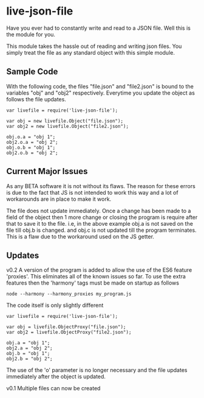 # live-json-file

Have you ever had to constantly write and read to a JSON file. Well this is the module for you.

This module takes the hassle out of reading and writing json files. You simply treat the file as any standard object with this simple module.

## Sample Code

With the following code, the files "file.json" and "file2.json" is bound to the variables "obj" and "obj2" respectively. Everytime you update the object as follows the file updates.

	var livefile = require('live-json-file');

	var obj = new livefile.Object("file.json");
	var obj2 = new livefile.Object("file2.json");

	obj.o.a = "obj 1";
	obj2.o.a = "obj 2";
	obj.o.b = "obj 1";
	obj2.o.b = "obj 2";
  
## Current Major Issues

As any BETA software it is not without its flaws. The reason for these errors is due to the fact that JS is not intended to work this way and a lot of workarounds are in place to make it work.

The file does not update immediately. Once a change has been made to a field of the object then 1 more change or closing the program is require after that to save it to the file. i.e, in the above example obj.a is not saved on the file till obj.b is changed. and obj.c is not updated till the program terminates. This is a flaw due to the workaround used on the JS getter.

## Updates

v0.2
A version of the program is added to allow the use of the ES6 feature 'proxies'. This eliminates all of the known issues so far. To use the extra features then the 'harmony' tags must be made on startup as follows

	node --harmony --harmony_proxies my_program.js

The code itself is only slightly different

	var livefile = require('live-json-file');

	var obj = livefile.ObjectProxy("file.json");
	var obj2 = livefile.ObjectProxy("file2.json");

	obj.a = "obj 1";
	obj2.a = "obj 2";
	obj.b = "obj 1";
	obj2.b = "obj 2";

The use of the 'o' parameter is no longer necessary and the file updates immediately after the object is updated.

v0.1
Multiple files can now be created